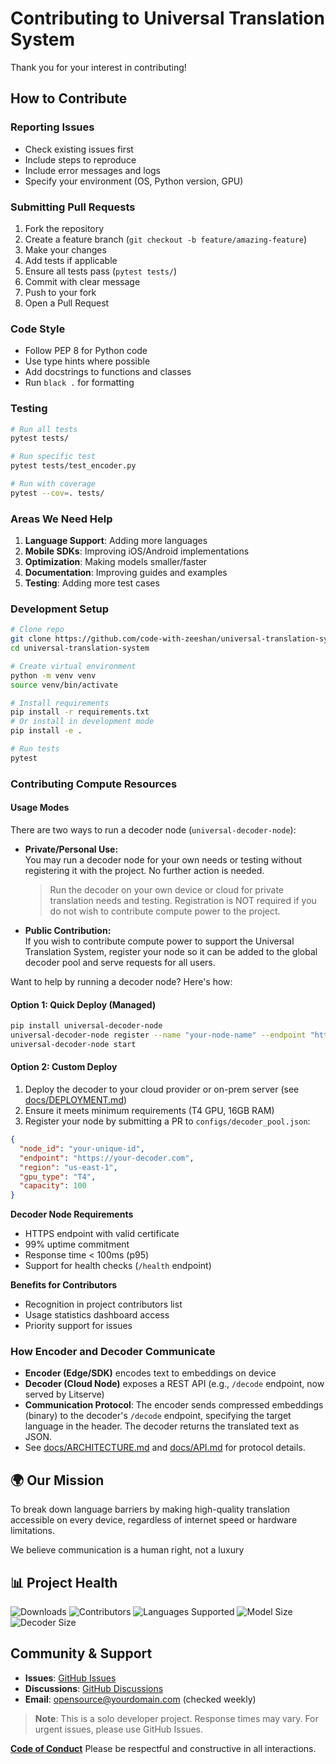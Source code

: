 # Contributing to Universal Translation System

Thank you for your interest in contributing!

## How to Contribute

### Reporting Issues
- Check existing issues first
- Include steps to reproduce
- Include error messages and logs
- Specify your environment (OS, Python version, GPU)

### Submitting Pull Requests

1. Fork the repository
2. Create a feature branch (`git checkout -b feature/amazing-feature`)
3. Make your changes
4. Add tests if applicable
5. Ensure all tests pass (`pytest tests/`)
6. Commit with clear message
7. Push to your fork
8. Open a Pull Request

### Code Style

- Follow PEP 8 for Python code
- Use type hints where possible
- Add docstrings to functions and classes
- Run `black .` for formatting

### Testing

```bash
# Run all tests
pytest tests/

# Run specific test
pytest tests/test_encoder.py

# Run with coverage
pytest --cov=. tests/
```

### Areas We Need Help
1. **Language Support**: Adding more languages
2. **Mobile SDKs**: Improving iOS/Android implementations
3. **Optimization**: Making models smaller/faster
4. **Documentation**: Improving guides and examples
5. **Testing**: Adding more test cases

### Development Setup
```bash
# Clone repo
git clone https://github.com/code-with-zeeshan/universal-translation-system
cd universal-translation-system

# Create virtual environment
python -m venv venv
source venv/bin/activate

# Install requirements
pip install -r requirements.txt
# Or install in development mode
pip install -e .

# Run tests
pytest
```

### Contributing Compute Resources

#### Usage Modes

There are two ways to run a decoder node (`universal-decoder-node`):

- **Private/Personal Use:**  
  You may run a decoder node for your own needs or testing without registering it with the project. No further action is needed.
  > Run the decoder on your own device or cloud for private translation needs and testing. Registration is NOT required if you do not wish to contribute compute power to the project.

- **Public Contribution:**  
  If you wish to contribute compute power to support the Universal Translation System, register your node so it can be added to the global decoder pool and serve requests for all users.

Want to help by running a decoder node? Here's how:

#### Option 1: Quick Deploy (Managed)
```bash
pip install universal-decoder-node
universal-decoder-node register --name "your-node-name" --endpoint "https://your-decoder.com" --gpu-type "T4" --capacity 100 --output registration.json
universal-decoder-node start
```

#### Option 2: Custom Deploy
1. Deploy the decoder to your cloud provider or on-prem server (see [docs/DEPLOYMENT.md](docs/DEPLOYMENT.md))
2. Ensure it meets minimum requirements (T4 GPU, 16GB RAM)
3. Register your node by submitting a PR to `configs/decoder_pool.json`:

```json
{
  "node_id": "your-unique-id",
  "endpoint": "https://your-decoder.com",
  "region": "us-east-1",
  "gpu_type": "T4",
  "capacity": 100
}
```

**Decoder Node Requirements**
- HTTPS endpoint with valid certificate
- 99% uptime commitment
- Response time < 100ms (p95)
- Support for health checks (`/health` endpoint)

**Benefits for Contributors**
- Recognition in project contributors list
- Usage statistics dashboard access
- Priority support for issues

### How Encoder and Decoder Communicate
- **Encoder (Edge/SDK)** encodes text to embeddings on device
- **Decoder (Cloud Node)** exposes a REST API (e.g., `/decode` endpoint, now served by Litserve)
- **Communication Protocol**: The encoder sends compressed embeddings (binary) to the decoder's `/decode` endpoint, specifying the target language in the header. The decoder returns the translated text as JSON.
- See [docs/ARCHITECTURE.md](docs/ARCHITECTURE.md) and [docs/API.md](docs/API.md) for protocol details.

## 🌍 Our Mission

To break down language barriers by making high-quality translation accessible on every device, regardless of internet speed or hardware limitations.

We believe communication is a human right, not a luxury

## 📊 Project Health

![Downloads](https://img.shields.io/npm/dt/universal-translation-sdk)
![Contributors](https://img.shields.io/github/contributors/code-with-zeeshan/universal-translation-system)
![Languages Supported](https://img.shields.io/badge/languages-20-brightgreen)
![Model Size](https://img.shields.io/badge/encoder%20size-35MB-blue)
![Decoder Size](https://img.shields.io/badge/decoder%20size-350MB-blue)

## Community & Support

- **Issues**: [GitHub Issues](https://github.com/code-with-zeeshan/universal-translation-system/issues)
- **Discussions**: [GitHub Discussions](https://github.com/code-with-zeeshan/universal-translation-system/discussions)
- **Email**: opensource@yourdomain.com (checked weekly)

> **Note**: This is a solo developer project. Response times may vary. For urgent issues, please use GitHub Issues.

**[Code of Conduct](CODE_OF_CONDUCT.md)**
Please be respectful and constructive in all interactions.